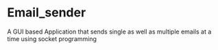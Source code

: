 # Email_sender
A GUI based Application that sends single as well as multiple emails at a time using socket programming
